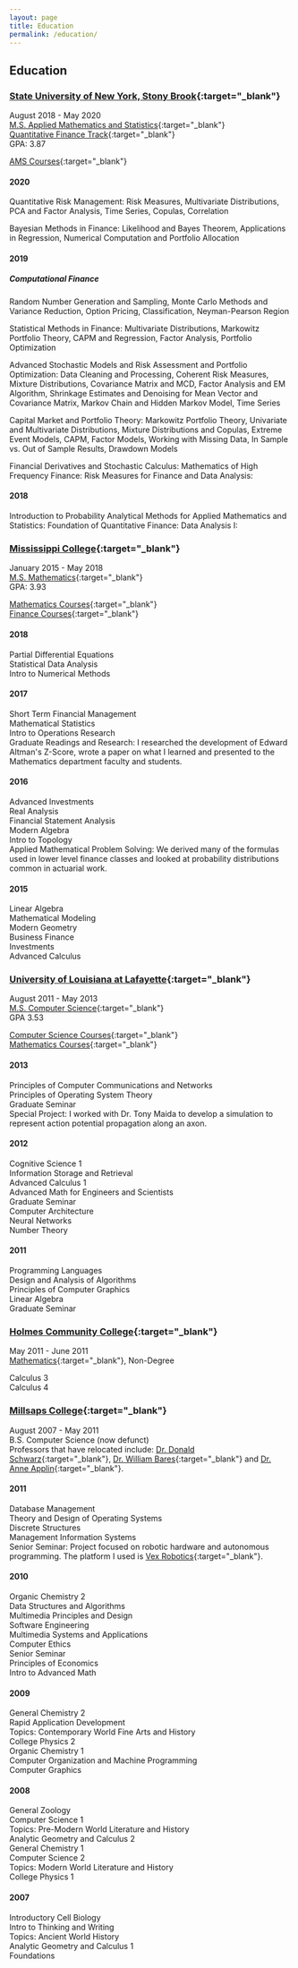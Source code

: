 ```yaml
---
layout: page
title: Education
permalink: /education/
---
```


## Education

### [State University of New York, Stony Brook](https://www.stonybrook.edu/){:target="_blank"}
August 2018 - May 2020  
[M.S. Applied Mathematics and Statistics](https://www.stonybrook.edu/commcms/ams/){:target="_blank"}  
[Quantitative Finance Track](https://www.stonybrook.edu/commcms/ams/graduate/qf/index.php){:target="_blank"}  
GPA: 3.87

[AMS Courses](https://www.stonybrook.edu/commcms/ams/graduate/offerings.php){:target="_blank"}

#### 2020  
Quantitative Risk Management:  Risk Measures, Multivariate Distributions, PCA and Factor Analysis,  Time Series, Copulas, Correlation  

Bayesian Methods in Finance: Likelihood and Bayes Theorem, Applications in Regression, Numerical Computation and Portfolio Allocation  

#### 2019  
##### Computational Finance
Random Number Generation and Sampling, Monte Carlo Methods and Variance Reduction, Option Pricing, Classification, Neyman-Pearson Region  

Statistical Methods in Finance: Multivariate Distributions, Markowitz Portfolio Theory, CAPM and Regression, Factor Analysis, Portfolio Optimization  

Advanced Stochastic Models and Risk Assessment and Portfolio Optimization: Data Cleaning and Processing, Coherent Risk Measures, Mixture Distributions, Covariance Matrix and MCD, Factor Analysis and EM Algorithm, Shrinkage Estimates and Denoising for Mean Vector and Covariance Matrix, Markov Chain and Hidden Markov Model, Time Series  

Capital Market and Portfolio Theory: Markowitz Portfolio Theory, Univariate and Multivariate Distributions, Mixture Distributions and Copulas, Extreme Event Models, CAPM, Factor Models, Working with Missing Data, In Sample vs. Out of Sample Results, Drawdown Models  

Financial Derivatives and Stochastic Calculus:
Mathematics of High Frequency Finance:
Risk Measures for Finance and Data Analysis:

#### 2018  
Introduction to Probability
Analytical Methods for Applied Mathematics and Statistics:
Foundation of Quantitative Finance:
Data Analysis I:

### [Mississippi College](http://www.mc.edu){:target="_blank"}
January 2015 - May 2018  
[M.S. Mathematics](https://www.mc.edu/academics/departments/math/graduate-programs#mathematics-ms){:target="_blank"}  
GPA: 3.93

[Mathematics Courses](https://www.mc.edu/academics/departments/math/courses/graduate){:target="_blank"}  
[Finance Courses](https://business.mc.edu/mba/course-descriptions){:target="_blank"}

#### 2018 
Partial Differential Equations  
Statistical Data Analysis  
Intro to Numerical Methods

#### 2017  
Short Term Financial Management  
Mathematical Statistics  
Intro to Operations Research  
Graduate Readings and Research: I researched the development of Edward Altman's Z-Score, wrote a paper on what I learned and presented to the Mathematics department faculty and students.

#### 2016  
Advanced Investments  
Real Analysis  
Financial Statement Analysis  
Modern Algebra  
Intro to Topology  
Applied Mathematical Problem Solving: We derived many of the formulas used in lower level finance classes and looked at probability distributions common in actuarial work.

#### 2015 
Linear Algebra  
Mathematical Modeling  
Modern Geometry  
Business Finance  
Investments  
Advanced Calculus 

### [University of Louisiana at Lafayette](https://louisiana.edu/){:target="_blank"}
August 2011 - May 2013  
[M.S. Computer Science](https://computing.louisiana.edu/node/66){:target="_blank"}  
GPA 3.53

[Computer Science Courses](http://catalog.louisiana.edu/content.php?filter[27]=CSCE&filter[29]=&filter[course_type]=-1&filter[keyword]=&filter[32]=1&filter[cpage]=1&cur_cat_oid=5&expand=&navoid=1053&search_database=Filter#acalog_template_course_filter){:target="_blank"}  
[Mathematics Courses](http://catalog.louisiana.edu/content.php?filter%5B27%5D=MATH&filter%5B29%5D=&filter%5Bcourse_type%5D=-1&filter%5Bkeyword%5D=&filter%5B32%5D=1&filter%5Bcpage%5D=1&cur_cat_oid=5&expand=&navoid=1053&search_database=Filter#acalog_template_course_filter){:target="_blank"}

#### 2013  
Principles of Computer Communications and Networks  
Principles of Operating System Theory  
Graduate Seminar  
Special Project: I worked with Dr. Tony Maida to develop a simulation to represent action potential propagation along an axon. 

#### 2012  
Cognitive Science 1  
Information Storage and Retrieval  
Advanced Calculus 1  
Advanced Math for Engineers and Scientists  
Graduate Seminar  
Computer Architecture  
Neural Networks  
Number Theory  

#### 2011  
Programming Languages  
Design and Analysis of Algorithms  
Principles of Computer Graphics  
Linear Algebra  
Graduate Seminar

### [Holmes Community College](http://www.holmescc.edu/){:target="_blank"}

May 2011 - June 2011  
[Mathematics](http://www.holmescc.edu/departments/academic/mathematics_computer_science/index.aspx){:target="_blank"}, Non-Degree

Calculus 3  
Calculus 4

### [Millsaps College](http://www.millsaps.edu/){:target="_blank"}

August 2007 - May 2011  
B.S. Computer Science (now defunct)  
Professors that have relocated include: [Dr. Donald Schwarz](https://www.marist.edu/computer-science-math/faculty/donald-schwartz){:target="_blank"}, [Dr. William Bares](http://blogs.cofc.edu/bareswh/){:target="_blank"} and [Dr. Anne Applin](https://www.smccme.edu/faculty-profiles/){:target="_blank"}.

#### 2011  
Database Management  
Theory and Design of Operating Systems  
Discrete Structures  
Management Information Systems  
Senior Seminar: Project focused on robotic hardware and autonomous programming. The platform I used is [Vex Robotics](https://www.vexrobotics.com/){:target="_blank"}.

#### 2010  
Organic Chemistry 2  
Data Structures and Algorithms  
Multimedia Principles and Design  
Software Engineering  
Multimedia Systems and Applications  
Computer Ethics  
Senior Seminar  
Principles of Economics  
Intro to Advanced Math

#### 2009  
General Chemistry 2  
Rapid Application Development  
Topics: Contemporary World Fine Arts and History  
College Physics 2  
Organic Chemistry 1  
Computer Organization and Machine Programming  
Computer Graphics

#### 2008  
General Zoology  
Computer Science 1  
Topics: Pre-Modern World Literature and History  
Analytic Geometry and Calculus 2  
General Chemistry 1  
Computer Science 2  
Topics: Modern World Literature and History  
College Physics 1

#### 2007  
Introductory Cell Biology  
Intro to Thinking and Writing  
Topics: Ancient World History  
Analytic Geometry and Calculus 1  
Foundations
